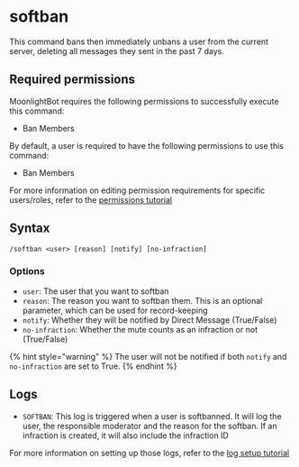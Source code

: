 # softban

This command bans then immediately unbans a user from the current server, deleting all messages they sent in the past 7 days.

## Required permissions

MoonlightBot requires the following permissions to successfully execute this command:

* Ban Members

By default, a user is required to have the following permissions to use this command:

* Ban Members

For more information on editing permission requirements for specific users/roles, refer to the [permissions tutorial](/start-up/permission-tutorial.md)

## Syntax

```text
/softban <user> [reason] [notify] [no-infraction]
```

### Options

* `user`: The user that you want to softban
* `reason`: The reason you want to softban them. This is an optional parameter, which can be used for record-keeping
* `notify`: Whether they will be notified by Direct Message (True/False)
* `no-infraction`: Whether the mute counts as an infraction or not (True/False)

{% hint style="warning" %}
The user will not be notified if both `notify` and `no-infraction` are set to True.
{% endhint %}

## Logs

* `SOFTBAN`: This log is triggered when a user is softbanned. It will log the user, the responsible moderator and the reason for the softban. If an infraction is created, it will also include the infraction ID

For more information on setting up those logs, refer to the [log setup tutorial](/README.md#logging)
